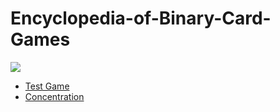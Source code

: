 Encyclopedia-of-Binary-Card-Games
=================================
![](https://raw.githubusercontent.com/toruurakawa/Encyclopedia-of-Binary-Card-Games/master/Images/cover.jpg?token=ABHEZrqdUW5wKGFdN3E7l4O3LZwcg2oqks5Uc46awA%3D%3D)
* [Test Game](https://github.com/toruurakawa/Encyrlopedia-of-Binary-Card-Games/blob/master/Games/TestGame.md)
* [Concentration](https://github.com/toruurakawa/Encyclopedia-of-Binary-Card-Games/blob/master/Games/Concentration.md)
